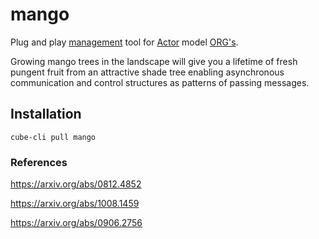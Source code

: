 # mango

Plug and play [management](https://arxiv.org/abs/0812.4852) tool for [Actor](https://arxiv.org/abs/1008.1459) model [ORG's](https://arxiv.org/abs/0906.2756).

Growing mango trees in the landscape will give you a lifetime of fresh pungent fruit from an attractive shade tree enabling asynchronous communication and control structures as patterns of passing messages.

## Installation
`cube-cli pull mango`

### References
https://arxiv.org/abs/0812.4852

https://arxiv.org/abs/1008.1459

https://arxiv.org/abs/0906.2756
